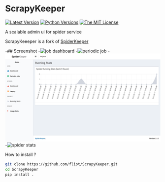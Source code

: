 # ScrapyKeeper

[![Latest Version](http://img.shields.io/pypi/v/SpiderKeeper.svg)](https://pypi.python.org/pypi/SpiderKeeper)
[![Python Versions](http://img.shields.io/pypi/pyversions/SpiderKeeper.svg)](https://pypi.python.org/pypi/SpiderKeeper)
[![The MIT License](http://img.shields.io/badge/license-MIT-blue.svg)](https://github.com/DormyMo/SpiderKeeper/blob/master/LICENSE)
   
A scalable admin ui for spider service 

ScrapyKeeeper is a fork of [SpiderKeeper](https://github.com/DormyMo/SpiderKeeper)

-## Screenshot
-![job dashboard](https://raw.githubusercontent.com/DormyMo/SpiderKeeper/master/screenshot/screenshot_1.png)
-![periodic job](https://raw.githubusercontent.com/DormyMo/SpiderKeeper/master/screenshot/screenshot_2.png)
-![project stats](https://raw.githubusercontent.com/DormyMo/SpiderKeeper/master/screenshot/screenshot_3.png)
-![spider stats](https://raw.githubusercontent.com/DormyMo/SpiderKeeper/master/screenshot/screenshot_4.png)

How to install ?
```sh
git clone https://github.com/fliot/ScrapyKeeper.git
cd ScrapyKeeper
pip install .
```

